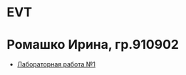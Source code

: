 # EVT
# Ромашко Ирина, гр.910902
* [Лабораторная работа №1](https://github.com/IraTheBestInTheWorld/EVT/blob/main/%D0%BB%D0%B0%D0%B1%D0%BE%D1%80%D0%B0%D1%82%D0%BE%D1%80%D0%BD%D0%B0%D1%8F%20%D1%80%D0%B0%D0%B1%D0%BE%D1%82%D0%B0%20%E2%84%961.pdf)
